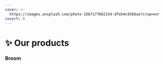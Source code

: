 ```yaml
---
cover: >-
  https://images.unsplash.com/photo-1567177662154-dfeb4c93b6ae?crop=entropy&cs=srgb&fm=jpg&ixid=M3wxOTcwMjR8MHwxfHNlYXJjaHwxfHxpbm5vdmF0aW9ufGVufDB8fHx8MTcwOTM2Nzg4N3ww&ixlib=rb-4.0.3&q=85
coverY: 0
---
```


# ✨ Our products

### Broom
